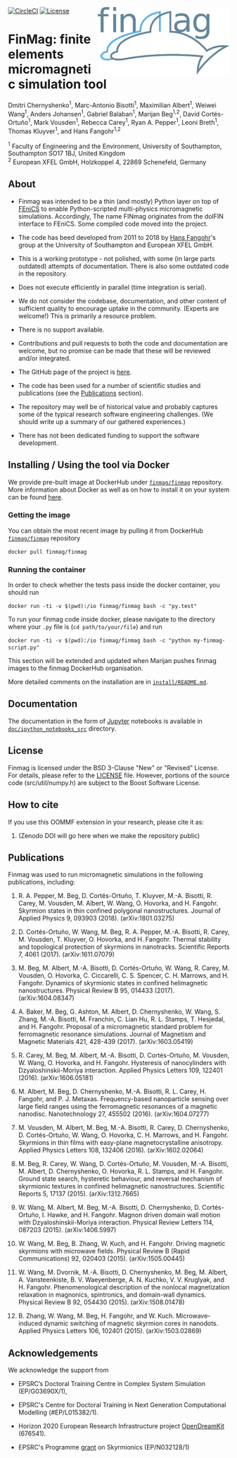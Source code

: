 [![CircleCI](https://circleci.com/gh/fangohr/finmag.svg?style=svg&circle-token=6e89ca6e2d8bb3dadd4ac9ec84bec71d91336f9c)](https://circleci.com/gh/fangohr/finmag)
<img src="dev/logos/finmag_logo.png" width="300" align="right">
[![License](https://img.shields.io/badge/License-BSD%203--Clause-blue.svg)](https://opensource.org/licenses/BSD-3-Clause)

# FinMag: finite elements micromagnetic simulation tool

Dmitri Chernyshenko<sup>1</sup>, Marc-Antonio Bisotti<sup>1</sup>, Maximilian Albert<sup>1</sup>, Weiwei Wang<sup>1</sup>, Anders Johansen<sup>1</sup>, Gabriel Balaban<sup>1</sup>, Marijan Beg<sup>1,2</sup>, David Cortés-Ortuño<sup>1</sup>, Mark Vousden<sup>1</sup>, Rebecca Carey<sup>1</sup>, Ryan A. Pepper<sup>1</sup>, Leoni Breth<sup>1</sup>, Thomas Kluyver<sup>1</sup>, and Hans Fangohr<sup>1,2</sup>

<sup>1</sup> Faculty of Engineering and the Environment, University of Southampton, Southampton SO17 1BJ, United Kingdom  
<sup>2</sup> European XFEL GmbH, Holzkoppel 4, 22869 Schenefeld, Germany

## About

- Finmag was intended to be a thin (and mostly) Python layer on top of [FEniCS](https://fenicsproject.org/) to enable Python-scripted multi-physics micromagnetic simulations. Accordingly, The name FINmag originates from the dolFIN interface to FEniCS. Some compiled code moved into the project. 

- The code has beed developed from 2011 to 2018 by [Hans Fangohr](http://fangohr.github.io)'s group at the University of Southampton and European XFEL GmbH.

- This is a working prototype - not polished, with some (in large parts outdated) attempts of documentation. There is also some outdated code in the repository.

- Does not execute efficiently in parallel (time integration is serial).

- We do not consider the codebase, documentation, and other content of sufficient quality to encourage uptake in the community. (Experts are welcome!) This is primarily a resource problem.

- There is no support available.

- Contributions and pull requests to both the code and documentation are welcome, but no promise can be made that these will be reviewed and/or integrated.

- The GitHub page of the project is [here](https://github.com/fangohr/finmag).

- The code has been used for a number of scientific studies and publications (see the [Publications](##Publications) section).

- The repository may well be of historical value and probably captures some of the typical research software engineering challenges. (We should write up a summary of our gathered experiences.)

- There has not been dedicated funding to support the software development.

## Installing / Using the tool via Docker

We provide pre-built image at DockerHub under [`finmag/finmag`](XXX) repository. More information about Docker as well as on how to install it on your system can be found [here](https://www.docker.com/).

### Getting the image

You can obtain the most recent image by pulling it from DockerHub [`finmag/finmag`](XXX) repository

    docker pull finmag/finmag

### Running the container

In order to check whether the tests pass inside the docker container, you should run

    docker run -ti -v $(pwd):/io finmag/finmag bash -c "py.test"

To run your finmag code inside docker, please navigate to the directory where your `.py` file is (`cd path/to/your/file`) and run

    docker run -ti -v $(pwd):/io finmag/finmag bash -c "python my-finmag-script.py"

This section will be extended and updated when Marijan pushes finmag images to the finmag DockerHub organisation.

More detailed comments on the installation are in [`install/README.md`](install/README.md).

## Documentation

The documentation in the form of [Jupyter](http://jupyter.org/) notebooks is available in [`doc/ipython_notebooks_src`](doc/ipython_notebooks_src) directory.

## License

Finmag is licensed under the BSD 3-Clause "New" or "Revised" License. For details, please refer to the [LICENSE](LICENSE) file. However, portions of the source code (src/util/numpy.h) are subject to the Boost Software License.

## How to cite

If you use this OOMMF extension in your research, please cite it as:

1. (Zenodo DOI will go here when we make the repository public)

## Publications

Finmag was used to run micromagnetic simulations in the following publications, including:

1. R. A. Pepper, M. Beg, D. Cortés-Ortuño, T. Kluyver, M.-A. Bisotti, R. Carey, M. Vousden, M. Albert, W. Wang, O. Hovorka, and H. Fangohr. Skyrmion states in thin confined polygonal nanostructures. Journal of Applied Physics 9, 093903 (2018). (arXiv:1801.03275)

2. D. Cortés-Ortuño, W. Wang, M. Beg, R. A. Pepper, M.-A. Bisotti, R. Carey, M. Vousden, T. Kluyver, O. Hovorka, and H. Fangohr. Thermal stability and topological protection of skyrmions in nanotracks. Scientific Reports 7, 4061 (2017). (arXiv:1611.07079)

3. M. Beg, M. Albert, M.-A. Bisotti, D. Cortés-Ortuño, W. Wang, R. Carey, M. Vousden, O. Hovorka, C. Ciccarelli, C. S. Spencer, C. H. Marrows, and H. Fangohr. Dynamics of skyrmionic states in confined helimagnetic nanostructures. Physical Review B 95, 014433 (2017). (arXiv:1604.08347)

4. A. Baker, M. Beg, G. Ashton, M. Albert, D. Chernyshenko, W. Wang, S. Zhang, M.-A. Bisotti, M. Franchin, C. Lian Hu, R. L. Stamps, T. Hesjedal, and H. Fangohr. Proposal of a micromagnetic standard problem for ferromagnetic resonance simulations. Journal of Magnetism and Magnetic Materials 421, 428-439 (2017). (arXiv:1603.05419)

5. R. Carey, M. Beg, M. Albert, M.-A. Bisotti, D. Cortés-Ortuño, M. Vousden, W. Wang, O. Hovorka, and H. Fangohr. Hysteresis of nanocylinders with Dzyaloshinskii-Moriya interaction. Applied Physics Letters 109, 122401 (2016). (arXiv:1606.05181)

6. M. Albert, M. Beg, D. Chernyshenko, M.-A. Bisotti, R. L. Carey, H. Fangohr, and P. J. Metaxas. Frequency-based nanoparticle sensing over large field ranges using the ferromagnetic resonances of a magnetic nanodisc. Nanotechnology 27, 455502 (2016). (arXiv:1604.07277)

7. M. Vousden, M. Albert, M. Beg, M.-A. Bisotti, R. Carey, D. Chernyshenko, D. Cortés-Ortuño, W. Wang, O. Hovorka, C. H. Marrows, and H. Fangohr. Skyrmions in thin films with easy-plane magnetocrystalline anisotropy. Applied Physics Letters 108, 132406 (2016). (arXiv:1602.02064)

8. M. Beg, R. Carey, W. Wang, D. Cortés-Ortuño, M. Vousden, M.-A. Bisotti, M. Albert, D. Chernyshenko, O. Hovorka, R. L. Stamps, and H. Fangohr. Ground state search, hysteretic behaviour, and reversal mechanism of skyrmionic textures in confined helimagnetic nanostructures. Scientific Reports 5, 17137 (2015). (arXiv:1312.7665)

9. W. Wang, M. Albert, M. Beg, M.-A. Bisotti, D. Chernyshenko, D. Cortés-Ortuño, I. Hawke, and H. Fangohr. Magnon driven domain wall motion with Dzyaloshinskii-Moriya interaction. Physical Review Letters 114, 087203 (2015). (arXiv:1406.5997)

10. W. Wang, M. Beg, B. Zhang, W. Kuch, and H. Fangohr. Driving magnetic skyrmions with microwave fields. Physical Review B (Rapid Communications) 92, 020403 (2015). (arXiv:1505.00445)

11. W. Wang, M. Dvornik, M.-A. Bisotti, D. Chernyshenko, M. Beg, M. Albert, A. Vansteenkiste, B. V. Waeyenberge, A. N. Kuchko, V. V. Kruglyak, and H. Fangohr. Phenomenological description of the nonlocal magnetization relaxation in magnonics, spintronics, and domain-wall dynamics. Physical Review B 92, 054430 (2015). (arXiv:1508.01478)

12. B. Zhang, W. Wang, M. Beg, H. Fangohr, and W. Kuch. Microwave-induced dynamic switching of magnetic skyrmion cores in nanodots. Applied Physics Letters 106, 102401 (2015). (arXiv:1503.02869)

## Acknowledgements

We acknowledge the support from

- EPSRC’s Doctoral Training Centre in Complex System Simulation (EP/G03690X/1),

- EPSRC's Centre for Doctoral Training in Next Generation Computational Modelling (#EP/L015382/1).

- Horizon 2020 European Research Infrastructure project [OpenDreamKit](http://opendreamkit.org/) (676541).

- EPSRC's Programme [grant](https://www.skyrmions.ac.uk/) on Skyrmionics (EP/N032128/1)
